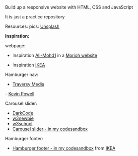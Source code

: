 Build up a responsive website with HTML, CSS and JavaScript

It is just a practice repository 

Resources:
pics: 
<a href="https://unsplash.com">Unsplash</a>

<b>Inspiration:</b>

webpage:
- Inspiration <a href="https://github.com/Ali-Mohd1">Ali-Mohd1</a> in a
<a href="https://morioh.com/p/94a32d20b8ac?f=5c21fb01c16e2556b555ab32&fbclid=IwAR0ehMguUeg4nYEQH43k07KnhYl1TD6uUwSHrBlQv_LTDYoY5phJgFspMFI">Morioh website</a>

- Inspiration <a href="https://www.ikea.com/gb/en/">IKEA</a>


Hamburger nav:
- <a href="https://www.youtube.com/watch?v=b3OKONiAA80&t=328s&ab_channel=KevinPowell">Traversy Media
</a>
- <a href="https://www.youtube.com/watch?v=DZg6UfS5zYg&t=1642s&ab_channel=TraversyMedia">Kevin Powell
</a>


Carousel slider:
- <a href="https://www.youtube.com/watch?v=9Irz0c-6UGw">DarkCode</a>
- <a href="https://www.youtube.com/watch?v=pGHOaY4dhAA">w3newbie</a>
- <a href="https://www.w3schools.com/howto/howto_js_slideshow.asp">w3school</a>
- <a href="https://codesandbox.io/s/carousel-slider-u6l9g?file=/index.html:1545-1622 ">Carousel slider - in my codesandbox </a>


Hamburger footer: 
- <a href="https://codesandbox.io/s/hamburger-footer-x2gbf?file=/style.css:3266-3297">Hamburger footer - in my codesandbox</a> from <a href="https://www.ikea.com/gb/en/new/">IKEA</a>
